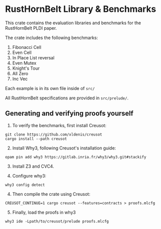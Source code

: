 # RustHornBelt Library & Benchmarks

This crate contains the evaluation libraries and benchmarks for the RustHornBelt PLDI paper.

The crate includes the following benchmarks:

1. Fibonacci Cell
2. Even Cell
3. In Place List reversal
4. Even Mutex
5. Knight's Tour
6. All Zero
7. Inc Vec

Each example is in its own file inside of `src/`

All RustHornBelt specifications are provided in `src/prelude/`.

## Generating and verifying proofs yourself

1. To verify the benchmarks, first install Creusot:

```
git clone https://github.com/xldenis/creusot
cargo install --path creusot
```

2. Install Why3, following Creusot's installation guide:

```
opam pin add why3 https://gitlab.inria.fr/why3/why3.git#stackify
```

3. Install Z3 and CVC4.

4. Configure why3:

```
why3 config detect
```

4. Then compile the crate using Creusot:

```
CREUSOT_CONTINUE=1 cargo creusot --features=contracts > proofs.mlcfg
```

5. Finally, load the proofs in why3

```
why3 ide -Lpath/to/creusot/prelude proofs.mlcfg
```

